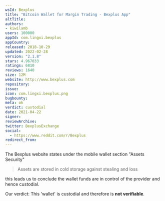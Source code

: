 ```yaml
---
wsId: Bexplus
title: "Bitcoin Wallet for Margin Trading - Bexplus App"
altTitle: 
authors:
- kiwilamb
users: 100000
appId: com.lingxi.bexplus
appCountry: 
released: 2018-10-29
updated: 2022-02-28
version: "2.1.8"
stars: 4.967033
ratings: 6810
reviews: 1640
size: 12M
website: http://www.bexplus.com
repository: 
issue: 
icon: com.lingxi.bexplus.png
bugbounty: 
meta: ok
verdict: custodial
date: 2021-04-22
signer: 
reviewArchive:
twitter: BexplusExchange
social:
  - https://www.reddit.com/r/Bexplus
redirect_from:
---
```


The Bexplus website states under the mobile wallet section "Assets Security"

> Assets are stored in cold storage against stealing and loss

this leads us to conclude the wallet funds are in control of the provider and hence custodial.

Our verdict: This 'wallet' is custodial and therefore is **not verifiable**.

